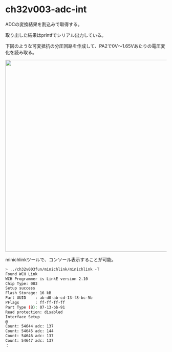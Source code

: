 # ch32v003-adc-int

ADCの変換結果を割込みで取得する。

取り出した結果はprintfでシリアル出力している。

下図のような可変抵抗の分圧回路を作成して、PA2で0V～1.65Vあたりの電圧変化を読み取る。

<img src="circuit.png" width="600px">

minichlinkツールで、コンソール表示することが可能。

```bash
> ../ch32v003fun/minichlink/minichlink -T
Found WCH Link
WCH Programmer is LinkE version 2.10
Chip Type: 003
Setup success
Flash Storage: 16 kB
Part UUID    : ab-d0-ab-cd-13-f8-bc-5b
PFlags       : ff-ff-ff-ff
Part Type (B): 07-13-bb-91
Read protection: disabled
Interface Setup
@
Count: 54644 adc: 137
Count: 54645 adc: 144
Count: 54646 adc: 137
Count: 54647 adc: 137
：
```
